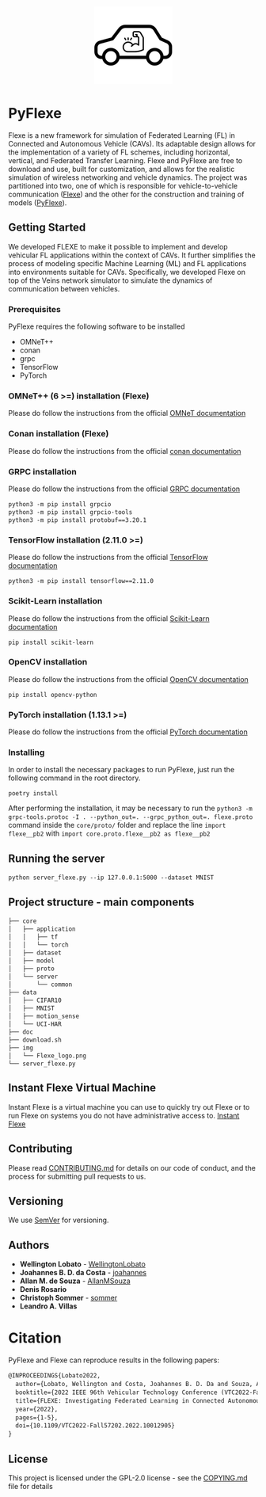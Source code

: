 <p align="center">
  <img src=img/Flexe_logo.png>
</p>

# PyFlexe
Flexe is a new framework for simulation of Federated Learning (FL) in Connected and Autonomous Vehicle (CAVs). Its adaptable design allows for the implementation of a variety of FL schemes, including horizontal, vertical, and Federated Transfer Learning. Flexe and PyFlexe are free to download and use, built for customization, and allows for the realistic simulation of wireless networking and vehicle dynamics. The project was partitioned into two, one of which is responsible for vehicle-to-vehicle communication ([Flexe](https://github.com/WellingtonLobato/flexe)) and the other for the construction and training of models ([PyFlexe](https://github.com/WellingtonLobato/PyFlexe)).

## Getting Started

We developed FLEXE to make it possible to implement and develop vehicular FL applications within the context of CAVs. It further simplifies the process of modeling specific Machine Learning (ML) and FL applications into environments suitable for CAVs. Specifically, we developed Flexe on top of the Veins network simulator to simulate the dynamics of communication between vehicles.

### Prerequisites
PyFlexe requires the following software to be installed 

- OMNeT++
- conan
- grpc
- TensorFlow
- PyTorch

### OMNeT++ (6 >=) installation (Flexe)
Please do follow the instructions from the official [OMNeT documentation](https://doc.omnetpp.org/omnetpp/InstallGuide.pdf)

### Conan installation (Flexe)
Please do follow the instructions from the official [conan documentation](https://docs.conan.io/en/latest/installation.html)

### GRPC installation
Please do follow the instructions from the official [GRPC documentation](https://grpc.io/docs/languages/python/quickstart/)
```
python3 -m pip install grpcio
python3 -m pip install grpcio-tools
python3 -m pip install protobuf==3.20.1
```

### TensorFlow installation (2.11.0 >=)
Please do follow the instructions from the official [TensorFlow documentation](https://www.tensorflow.org/install)
```
python3 -m pip install tensorflow==2.11.0
```

### Scikit-Learn installation
Please do follow the instructions from the official [Scikit-Learn documentation](https://scikit-learn.org/stable/install.html)
```
pip install scikit-learn
```

### OpenCV installation
Please do follow the instructions from the official [OpenCV documentation](https://docs.opencv.org/4.x/d2/de6/tutorial_py_setup_in_ubuntu.html)
```
pip install opencv-python
```

### PyTorch installation (1.13.1 >=)
Please do follow the instructions from the official [PyTorch documentation](https://pytorch.org/tutorials/beginner/basics/intro.html)

### Installing

In order to install the necessary packages to run PyFlexe, just run the following command in the root directory.

```
poetry install
```

After performing the installation, it may be necessary to run the `python3 -m grpc-tools.protoc -I . --python_out=. --grpc_python_out=. flexe.proto` command inside the `core/proto/` folder and replace the line `import flexe__pb2` with `import core.proto.flexe__pb2 as flexe__pb2`


## Running the server

```
python server_flexe.py --ip 127.0.0.1:5000 --dataset MNIST
```


## Project structure - main components 

	├── core
	│   ├── application
	│   │   ├── tf
	│   │   └── torch
	│   ├── dataset
	│   ├── model
	│   ├── proto
	│   └── server
	│       └── common
	├── data
	│   ├── CIFAR10
	│   ├── MNIST
	│   ├── motion_sense
	│   └── UCI-HAR
	├── doc
	├── download.sh
	├── img
	│   └── Flexe_logo.png
	└── server_flexe.py
 
## Instant Flexe Virtual Machine
Instant Flexe is a virtual machine you can use to quickly try out Flexe or to run Flexe on systems you do not have administrative access to.
[Instant Flexe](https://drive.google.com/file/d/1AKOdnB7UYMtabeHEz1AlBlQEUpy-Vvdz/view?usp=sharing)

## Contributing

Please read [CONTRIBUTING.md](CONTRIBUTING.md) for details on our code of conduct, and the process for submitting pull requests to us.

## Versioning

We use [SemVer](http://semver.org/) for versioning. 

## Authors

* **Wellington Lobato** - [WellingtonLobato](https://github.com/WellingtonLobato)
* **Joahannes B. D. da Costa** - [joahannes](https://github.com/joahannes)
* **Allan M. de Souza** - [AllanMSouza](https://github.com/AllanMSouza)
* **Denis Rosario**
* **Christoph Sommer** - [sommer](https://github.com/sommer)
* **Leandro A. Villas**

# Citation

PyFlexe and Flexe can reproduce results in the following papers:

```tex
@INPROCEEDINGS{Lobato2022,
  author={Lobato, Wellington and Costa, Joahannes B. D. Da and Souza, Allan M. de and Rosário, Denis and Sommer, Christoph and Villas, Leandro A.},
  booktitle={2022 IEEE 96th Vehicular Technology Conference (VTC2022-Fall)}, 
  title={FLEXE: Investigating Federated Learning in Connected Autonomous Vehicle Simulations}, 
  year={2022},
  pages={1-5},
  doi={10.1109/VTC2022-Fall57202.2022.10012905}
}
```

## License

This project is licensed under the GPL-2.0 license - see the [COPYING.md](COPYING.md) file for details
